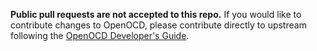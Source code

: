 **Public pull requests are not accepted to this repo.** If you would like to contribute changes to OpenOCD, please contribute directly to upstream following the [OpenOCD Developer's Guide](http://openocd.org/doc/doxygen/html/index.html).